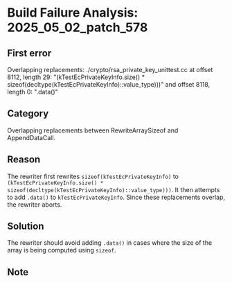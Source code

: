 # Build Failure Analysis: 2025_05_02_patch_578

## First error
Overlapping replacements: ./crypto/rsa_private_key_unittest.cc at offset 8112, length 29: "(kTestEcPrivateKeyInfo.size() * sizeof(decltype(kTestEcPrivateKeyInfo)::value_type)))" and offset 8118, length 0: ".data()"

## Category
Overlapping replacements between RewriteArraySizeof and AppendDataCall.

## Reason
The rewriter first rewrites `sizeof(kTestEcPrivateKeyInfo)` to `(kTestEcPrivateKeyInfo.size() * sizeof(decltype(kTestEcPrivateKeyInfo)::value_type)))`. It then attempts to add `.data()` to `kTestEcPrivateKeyInfo`. Since these replacements overlap, the rewriter aborts.

## Solution
The rewriter should avoid adding `.data()` in cases where the size of the array is being computed using `sizeof`.

## Note
